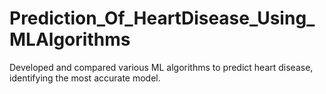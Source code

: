 # Prediction_Of_HeartDisease_Using_MLAlgorithms
Developed and compared various ML algorithms to predict heart disease, identifying the most accurate model. 
